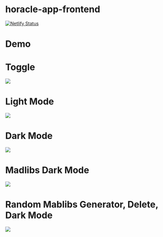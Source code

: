 # horacle-app-frontend

[![Netlify Status](https://api.netlify.com/api/v1/badges/580e6c9a-d61e-4038-89b3-097a51c23d34/deploy-status)](https://app.netlify.com/sites/horacle/deploys)

# Demo 

# Toggle 

![](horacle_toggle.gif)

# Light Mode 


![](horacle_lightmode.gif)

# Dark Mode 


![](horacle_darkmode.gif)

# Madlibs Dark Mode


![](horacle_madlibs_dark.gif)

# Random Mablibs Generator, Delete, Dark Mode 

![](horacle_mablibs_dark_delete.gif)
